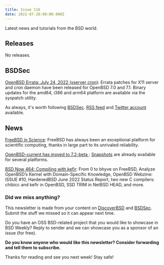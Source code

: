 ```yaml
---
title: Issue 116
date: 2022-07-28:00:00.000Z
---
```


Latest news and tutorials from the BSD world.

<!-- more -->

## Releases

No releases.

## BSDSec

[OpenBSD Errata: July 24, 2022 (xserver cron)](https://bsdsec.net/articles/openbsd-errata-july-24-2022-xserver-cron?utm_source=bsdweekly): Errata patches for X11 server and cron daemon have been released for OpenBSD 7.0 and 7.1. Binary updates for the amd64, i386 and arm64 platform are available via the syspatch utility.

As always, it's worth following [BSDSec](https://bsdsec.net). [RSS feed](https://bsdsec.net/articles.atom) and [Twitter account](https://twitter.com/bsdsec) available.

## News

[FreeBSD in Science](https://freebsdfoundation.org/blog/guest-post-freebsd-in-science/?utm_source=bsdweekly): FreeBSD has always been an exceptional platform for scientific computing, thanks in large part to its unrivaled reliability.

[OpenBSD-current has moved to 7.2-beta ](https://www.undeadly.org/cgi?action=article;sid=20220721122727&utm_source=bsdweekly): [Snapshots](https://cdn.openbsd.org/pub/OpenBSD/snapshots/) are already available for several platforms.

[BSD Now 464: Compiling with kefir](https://www.bsdnow.tv/464?utm_source=bsdweekly): From 0 to bhyve on FreeBSD, Analyze OpenBSD’s Kernel with Domain-Specific Knowledge, OpenBSD Webzine: ISSUE #10, HardenedBSD June 2022 Status Report, two new C compilers: chibicc and kefir in OpenBSD, SSD TRIM in NetBSD HEAD, and more.

### Did we miss anything?

This newsletter is made from your content on [DiscoverBSD](https://discoverbsd.com) and [BSDSec](https://bsdsec.net). Submit the stuff we missed so it can appear next time.

Do you have an OSS BSD-related project that you would like to showcase in BSD Weekly? Reply to sender and we can showcase you as a sponsor of an issue (for free).

**Do you know anyone who would like this newsletter? Consider forwarding and tell them to subscribe.**

Thanks for reading and see you next week! Stay safe!
